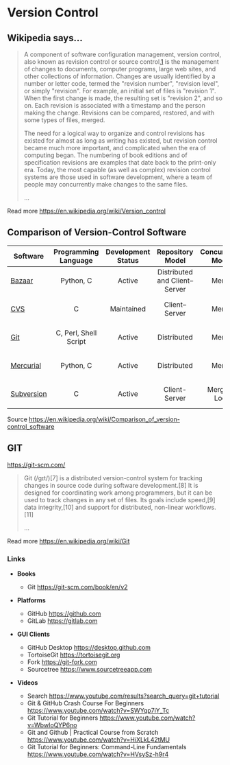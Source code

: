 # Version Control

## Wikipedia says...

> A component of software configuration management, version control, also known as revision control or source control,[1] is the management of changes to documents, computer programs, large web sites, and other collections of information. Changes are usually identified by a number or letter code, termed the "revision number", "revision level", or simply "revision". For example, an initial set of files is "revision 1". When the first change is made, the resulting set is "revision 2", and so on. Each revision is associated with a timestamp and the person making the change. Revisions can be compared, restored, and with some types of files, merged.
>
> The need for a logical way to organize and control revisions has existed for almost as long as writing has existed, but revision control became much more important, and complicated when the era of computing began. The numbering of book editions and of specification revisions are examples that date back to the print-only era. Today, the most capable (as well as complex) revision control systems are those used in software development, where a team of people may concurrently make changes to the same files.
>
> ...

Read more https://en.wikipedia.org/wiki/Version_control

## Comparison of Version-Control Software

| Software | Programming Language | Development Status | Repository Model | Concurrency Model | License | Platforms Supported | Cost |
| --- | :-: | :-: | :-: | :-: | :-: | :-: | :-: |
| [Bazaar][1]     | Python, C | Active | Distributed and Client–Server | Merge | GNU GPL | Unix-like, Windows, OS X | Free |
| [CVS][2]        | C | Maintained | Client–Server | Merge | GNU GPL | Unix-like, Windows, OS X | Free |
| [Git][3]        | C, Perl, Shell Script | Active | Distributed | Merge | GNU GPL | POSIX, Windows, OS X | Free |
| [Mercurial][4]  | Python, C | Active | Distributed | Merge | GNU GPL | POSIX, Windows, OS X | Free |
| [Subversion][5] | C | Active | Client-Server | Merge or Lock | Apache | POSIX, Windows, OS X | Free |

Source https://en.wikipedia.org/wiki/Comparison_of_version-control_software

[1]: https://en.wikipedia.org/wiki/GNU_Bazaar
[2]: https://en.wikipedia.org/wiki/Concurrent_Versions_System
[3]: https://en.wikipedia.org/wiki/Git_(software)
[4]: https://en.wikipedia.org/wiki/Mercurial
[5]: https://en.wikipedia.org/wiki/Apache_Subversion

## GIT

https://git-scm.com/

> Git (/ɡɪt/)[7] is a distributed version-control system for tracking changes in source code during software development.[8] It is designed for coordinating work among programmers, but it can be used to track changes in any set of files. Its goals include speed,[9] data integrity,[10] and support for distributed, non-linear workflows.[11]
>
> ...

Read more https://en.wikipedia.org/wiki/Git

### Links

* **Books**
    * Git https://git-scm.com/book/en/v2

* **Platforms**
    * GitHub https://github.com
    * GitLab https://gitlab.com

* **GUI Clients**
    * GitHub Desktop https://desktop.github.com
    * TortoiseGit https://tortoisegit.org
    * Fork https://git-fork.com
    * Sourcetree https://www.sourcetreeapp.com

* **Videos**
    * Search https://www.youtube.com/results?search_query=git+tutorial
    * Git & GitHub Crash Course For Beginners https://www.youtube.com/watch?v=SWYqp7iY_Tc
    * Git Tutorial for Beginners https://www.youtube.com/watch?v=WbwIoQYP6no
    * Git and Github | Practical Course from Scratch https://www.youtube.com/watch?v=HiXLkL42tMU
    * Git Tutorial for Beginners: Command-Line Fundamentals https://www.youtube.com/watch?v=HVsySz-h9r4
